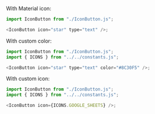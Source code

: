 With Material icon:

```js
import IconButton from "./IconButton.js";

<IconButton icon="star" type="text" />;
```

With custom color:

```js
import IconButton from "./IconButton.js";
import { ICONS } from "../../constants.js";

<IconButton icon="star" type="text" color="#8C30F5" />;
```

With custom icon:

```js
import IconButton from "./IconButton.js";
import { ICONS } from "../../constants.js";

<IconButton icon={ICONS.GOOGLE_SHEETS} />;
```

